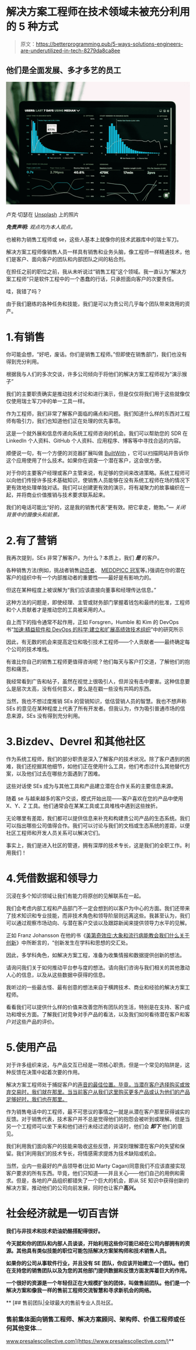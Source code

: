 # 解决方案工程师在技术领域未被充分利用的 5 种方式

> 原文：<https://betterprogramming.pub/5-ways-solutions-engineers-are-underutilized-in-tech-8279da8ca8ee>

## 他们是全面发展、多才多艺的员工

![](img/5e09e64c969ad073c7c0aa07d57e24fa.png)

卢克·切瑟在 [Unsplash](https://unsplash.com?utm_source=medium&utm_medium=referral) 上的照片

***免责声明:*** *观点均为本人观点。*

也被称为销售工程师或 se，这些人基本上就像你的技术武器库中的瑞士军刀。

解决方案工程师像销售人员一样具有销售和业务头脑，像工程师一样精通技术，他们是客户、面向客户的团队和内部团队之间的粘合剂。

在担任之前的职位之前，我从未听说过“销售工程”这个领域。我一直认为“解决方案工程师”只是软件工程中的一个愚蠢的行话，只承担面向客户的次要责任。

哇，我错了吗？

由于我们磨练的各种任务和技能，我们是可以为贵公司几乎每个团队带来效用的资产。

# 1.有销售

你可能会想，“好吧，废话。你们是销售工程师。”但即使在销售部门，我们也没有得到充分利用。

根据我与人们的多次交谈，许多公司倾向于将他们的解决方案工程师视为“演示猴子”

我们的主要职责确实是推动技术讨论和进行演示，但是仅仅将我们用于这些就像仅仅使用瑞士军刀中的单一工具一样。

作为工程师，我们非常了解客户面临的痛点和问题。我们知道什么样的东西对工程师有吸引力，我们也知道他们正在处理的优先事项。

这是一个就外展和信息传递向系统工程师咨询的机会。我们可以帮助您的 SDR 在 LinkedIn 个人资料、GitHub 个人资料、应用程序、博客等中寻找合适的内容。

顺便说一句，有一个方便的浏览器扩展叫做 [BuiltWith](https://builtwith.com/) ，它可以扫描网站并告诉你这个应用使用了什么技术。如果你在调查一个潜在客户，这会很方便。

对于你的主要客户经理或客户主管来说，有足够的空间来改进策略。系统工程师可以向他们传授许多技术基础知识，使销售人员能够在没有系统工程师在场的情况下更有效地处理单独对话。我们可以创建更有效的演示，将有凝聚力的故事编织在一起，并将商业价值推销与技术要求联系起来。

我们的电话可能比“好的，这是我的销售代表”更有效。把它拿走，鲍勃。”— *关闭背景中的摄像头和前景。*

# 2.有了营销

我再次提到，SEs 非常了解客户。为什么？本质上，我们 ***是*** 的客户。

各种销售方法(例如，挑战者销售[动员者](https://www.challengerinc.com/blog/identifying-the-mobilizer/)、 [MEDDPICC 冠军](https://tldv.io/blog/meddpicc-sales-methodology-and-sales-meddpicc-process/)等。)强调在你的潜在客户的组织中有一个内部推动者的重要性——最好是有影响力的。

但这在某种程度上被误解为“我们应该直接向董事和经理传达信息。”

这种方法的问题是，即使经理、主管或财务部门掌握着钱包和最终的批准，工程师和个人贡献者才是推动您的工具被采用的人。

自上而下的指令通常不起作用，正如 Forsgren，Humble 和 Kim 的 DevOps 书“[加速:精益软件和 DevOps 的科学:建立和扩展高绩效技术组织](https://www.amazon.com/dp/B07B9F83WM/)”中的研究所示

因此，有无数的机会来提高定位和吸引技术工程师——个人贡献者——最终确定每个公司的技术堆栈。

有谁比你自己的销售工程师更值得咨询呢？他们每天与客户打交道，了解他们的抱怨和痛苦。

我经常看到广告和帖子，虽然在视觉上很吸引人，但并没有击中要害。这种信息要么是层次太高，没有任何意义，要么是在戳一些没有共鸣的东西。

当然，我也不想过度推销 SEs 的营销知识，低估营销人员的智慧。我也不想声称 SEs 的意见在某种程度上代表了所有开发者。但我认为，作为吸引普通市场的信息来源，SEs 没有得到充分利用。

# 3.Bizdev、Devrel 和其他社区

作为系统工程师，我们的部分职责是深入了解客户的技术状况。除了客户遇到的困难，我们还挖掘其他细节，如他们正在使用什么工具，他们考虑过什么其他替代方案，以及他们过去在哪些方面遇到了困难。

这些对话使 SEs 成为与其他工具和产品建立潜在合作关系的主要信息来源。

随着 se 与越来越多的客户交谈，模式开始出现——客户喜欢在您的产品中使用 X、Y、Z 工具。他们通常会在某某工具或工具堆栈中遇到这些挫折。

无论哪里有差距，我们都可以提供信息来补充和构建贵公司产品的生态系统。我们可以指出哪些公司值得合作。我们可以讨论与我们的文档或生态系统的差距，以便社区工程师和开发人员关系可以解决它们。

事实上，我们是进入社区的管道，拥有深厚的技术专长，这是我们的全职工作。利用我们！

# 4.凭借数据和领导力

沉浸在多个知识领域让我们有能力将原创的见解联系在一起。

我们会考虑内部工程和产品部门不一定会想到的以客户为中心的方面。我们还带来了技术知识和专业技能，而非技术角色和领导阶层则远离这些。我甚至认为，我们可以通过观察市场动向、与潜在客户交谈以及跟踪新闻来提供领导力水平的见解。

正如 Franz Johansson 在他的书《[美第奇效应:大象和流行病能教会我们什么关于创新](https://www.amazon.com/Medici-Effect-Preface-Discussion-Guide-ebook/dp/B01LBRS48K/)》中所断言的，“创新发生在学科和思想的交汇处。

因此，多学科角色，如解决方案工程，准备为收集情报和数据提供创新的想法。

请询问我们关于如何推动平台参与度的想法。请向我们咨询与我们相关的其他激动人心的信息，以及从这些数据中获得的信息。

我听过的一些最古怪、最有创意的想法来自于横跨技术、商业和经验的解决方案工程师。

看看我们可以提供什么样的价值来改善您所有团队的生活，特别是在支持、客户成功和增长方面。了解我们对竞争对手产品的看法，以及我们如何看待潜在客户和客户对这些产品的评价。

# 5.使用产品

对于许多组织来说，与产品交互已经是一项核心职责。但是一个常见的陷阱是，这种反馈在决策中起着次要的作用。

解决方案工程师处于捕捉客户的[声音的最佳位置。毕竟，当潜在客户选择购买或放弃交易时，我们就在那里。当当前客户从我们这里购买更多产品或认为他们的产品足够好时，我们也在那里。](https://www.qualtrics.com/experience-management/customer/what-is-voice-of-customer/)

作为销售电话中的工程师，最不可思议的事情之一就是从潜在客户那里获得诚实的反馈。对于销售代表，技术客户并不总是觉得他们的抱怨会被听到或理解。但是当另一个工程师可以坐下来和他们进行未经过滤的谈话时，他们会 ***卸下*** 他们的意见。

我们利用我们面向客户的技能来吸收这些反馈，并深刻理解潜在客户的失望和保留。我们利用我们的技术专长，将情感需求提炼为技术缺陷或机会。

当然，业内一些最好的产品领导者(比如 Marty Cagan)同意我们不应该直接实现客户要求的所有东西。毕竟，他们只知道——并且关心——他们自己的用例和需求。但是，各地的产品组织都错失了一个巨大的机会，即从 SE 知识中获得创新的解决方案，推动他们的公司向前发展，同时也让客户**高兴。**

# **社会经济就是一切百吉饼**

**我们与非技术和技术奶油奶酪搭配得很好。**

**今天就和你的团队和内部人员谈谈，开始利用这些你可能已经在公司内部拥有的资源。其他具有类似技能的职位可能包括解决方案架构师和技术销售人员。**

**如果你的公司从事软件行业，并且没有 SE 团队，你应该开始建立一个团队。他们在支持您的销售团队以及为您的其他部门提供数据和反馈方面发挥着巨大的作用。**

**一个很好的资源是一个年轻但正在大规模扩张的团体，叫做售前团队。他们是一个解决方案和像我一样的售前工程师交流智慧和寻求新机会的网络。**

**[](https://www.presalescollective.com/) [## 售前团队|全球最大的售前专业人员社区。

### 售前集体面向销售工程师、解决方案顾问、架构师、价值工程师或任何其他变体…

www.presalescollective.com](https://www.presalescollective.com/)**